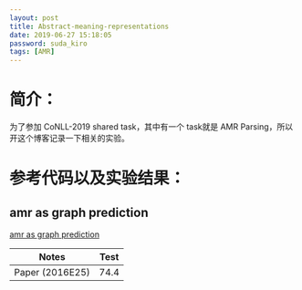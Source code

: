 ```yaml
---
layout: post
title: Abstract-meaning-representations
date: 2019-06-27 15:18:05
password: suda_kiro
tags: [AMR]
---
```

# 简介：
为了参加 CoNLL-2019 shared task，其中有一个 task就是 AMR Parsing，所以开这个博客记录一下相关的实验。

# 参考代码以及实验结果：
## amr as graph prediction
[amr as graph prediction](https://github.com/ChunchuanLv/AMR_AS_GRAPH_PREDICTION)

| __Notes__| __Test__|
|----------|---------|
|Paper (2016E25) |74.4 |


